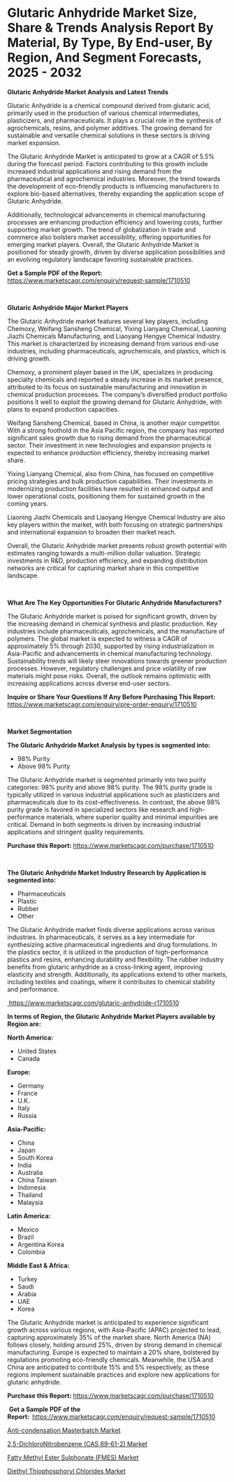 <p><h1>Glutaric Anhydride Market Size, Share & Trends Analysis Report By Material, By Type, By End-user, By Region, And Segment Forecasts, 2025 - 2032</h1></p><p><strong>Glutaric Anhydride Market Analysis and Latest Trends</strong></p>
<p><p>Glutaric Anhydride is a chemical compound derived from glutaric acid, primarily used in the production of various chemical intermediates, plasticizers, and pharmaceuticals. It plays a crucial role in the synthesis of agrochemicals, resins, and polymer additives. The growing demand for sustainable and versatile chemical solutions in these sectors is driving market expansion.</p><p>The Glutaric Anhydride Market is anticipated to grow at a CAGR of 5.5% during the forecast period. Factors contributing to this growth include increased industrial applications and rising demand from the pharmaceutical and agrochemical industries. Moreover, the trend towards the development of eco-friendly products is influencing manufacturers to explore bio-based alternatives, thereby expanding the application scope of Glutaric Anhydride.</p><p>Additionally, technological advancements in chemical manufacturing processes are enhancing production efficiency and lowering costs, further supporting market growth. The trend of globalization in trade and commerce also bolsters market accessibility, offering opportunities for emerging market players. Overall, the Glutaric Anhydride Market is positioned for steady growth, driven by diverse application possibilities and an evolving regulatory landscape favoring sustainable practices.</p></p>
<p><strong>Get a Sample PDF of the Report:&nbsp;</strong> <a href="https://www.marketscagr.com/enquiry/request-sample/1710510?utm_campaign=2136&utm_medium=2&utm_source=Github&utm_content=ia&utm_term=27032025&utm_id=glutaric-anhydride">https://www.marketscagr.com/enquiry/request-sample/1710510</a></p>
<p>&nbsp;</p>
<p><strong>Glutaric Anhydride Major Market Players</strong></p>
<p><p>The Glutaric Anhydride market features several key players, including Chemoxy, Weifang Sansheng Chemical, Yixing Lianyang Chemical, Liaoning Jiazhi Chemicals Manufacturing, and Liaoyang Hengye Chemical Industry. This market is characterized by increasing demand from various end-use industries, including pharmaceuticals, agrochemicals, and plastics, which is driving growth.</p><p>Chemoxy, a prominent player based in the UK, specializes in producing specialty chemicals and reported a steady increase in its market presence, attributed to its focus on sustainable manufacturing and innovation in chemical production processes. The company’s diversified product portfolio positions it well to exploit the growing demand for Glutaric Anhydride, with plans to expand production capacities.</p><p>Weifang Sansheng Chemical, based in China, is another major competitor. With a strong foothold in the Asia Pacific region, the company has reported significant sales growth due to rising demand from the pharmaceutical sector. Their investment in new technologies and expansion projects is expected to enhance production efficiency, thereby increasing market share.</p><p>Yixing Lianyang Chemical, also from China, has focused on competitive pricing strategies and bulk production capabilities. Their investments in modernizing production facilities have resulted in enhanced output and lower operational costs, positioning them for sustained growth in the coming years.</p><p>Liaoning Jiazhi Chemicals and Liaoyang Hengye Chemical Industry are also key players within the market, with both focusing on strategic partnerships and international expansion to broaden their market reach.</p><p>Overall, the Glutaric Anhydride market presents robust growth potential with estimates ranging towards a multi-million dollar valuation. Strategic investments in R&D, production efficiency, and expanding distribution networks are critical for capturing market share in this competitive landscape.</p></p>
<p>&nbsp;</p>
<p><strong>What Are The Key Opportunities For Glutaric Anhydride Manufacturers?</strong></p>
<p><p>The Glutaric Anhydride market is poised for significant growth, driven by the increasing demand in chemical synthesis and plastic production. Key industries include pharmaceuticals, agrochemicals, and the manufacture of polymers. The global market is expected to witness a CAGR of approximately 5% through 2030, supported by rising industrialization in Asia-Pacific and advancements in chemical manufacturing technology. Sustainability trends will likely steer innovations towards greener production processes. However, regulatory challenges and price volatility of raw materials might pose risks. Overall, the outlook remains optimistic with increasing applications across diverse end-user sectors.</p></p>
<p><strong>Inquire or Share Your Questions If Any Before Purchasing This Report:</strong> <a href="https://www.marketscagr.com/enquiry/pre-order-enquiry/1710510?utm_campaign=2136&utm_medium=2&utm_source=Github&utm_content=ia&utm_term=27032025&utm_id=glutaric-anhydride">https://www.marketscagr.com/enquiry/pre-order-enquiry/1710510</a></p>
<p>&nbsp;</p>
<p><strong>Market Segmentation</strong></p>
<p><strong>The Glutaric Anhydride Market Analysis by types is segmented into:</strong></p>
<p><ul><li>98% Purity</li><li>Above 98% Purity</li></ul></p>
<p><p>The Glutaric Anhydride market is segmented primarily into two purity categories: 98% purity and above 98% purity. The 98% purity grade is typically utilized in various industrial applications such as plasticizers and pharmaceuticals due to its cost-effectiveness. In contrast, the above 98% purity grade is favored in specialized sectors like research and high-performance materials, where superior quality and minimal impurities are critical. Demand in both segments is driven by increasing industrial applications and stringent quality requirements.</p></p>
<p><strong>Purchase this Report:&nbsp;</strong><a href="https://www.marketscagr.com/purchase/1710510?utm_campaign=2136&utm_medium=2&utm_source=Github&utm_content=ia&utm_term=27032025&utm_id=glutaric-anhydride">https://www.marketscagr.com/purchase/1710510</a></p>
<p>&nbsp;</p>
<p><strong>The Glutaric Anhydride Market Industry Research by Application is segmented into:</strong></p>
<p><ul><li>Pharmaceuticals</li><li>Plastic</li><li>Rubber</li><li>Other</li></ul></p>
<p><p>The Glutaric Anhydride market finds diverse applications across various industries. In pharmaceuticals, it serves as a key intermediate for synthesizing active pharmaceutical ingredients and drug formulations. In the plastics sector, it is utilized in the production of high-performance plastics and resins, enhancing durability and flexibility. The rubber industry benefits from glutaric anhydride as a cross-linking agent, improving elasticity and strength. Additionally, its applications extend to other markets, including textiles and coatings, where it contributes to chemical stability and performance.</p></p>
<p><a href="https://www.marketscagr.com/glutaric-anhydride-r1710510?utm_campaign=2136&utm_medium=2&utm_source=Github&utm_content=ia&utm_term=27032025&utm_id=glutaric-anhydride">&nbsp;https://www.marketscagr.com/glutaric-anhydride-r1710510</a></p>
<p><strong>In terms of Region, the Glutaric Anhydride Market Players available by Region are:</strong></p>
<p>
    <p> <strong> North America: </strong>
        <ul>
            <li>United States</li>
            <li>Canada</li>
        </ul>
        </p> 
    <p> <strong> Europe: </strong>
        <ul>
            <li>Germany</li>
            <li>France</li>
            <li>U.K.</li>
            <li>Italy</li>
            <li>Russia</li>
        </ul>
        </p> 
    <p> <strong> Asia-Pacific: </strong>
        <ul>
            <li>China</li>
            <li>Japan</li>
            <li>South Korea</li>
            <li>India</li>
            <li>Australia</li>
            <li>China Taiwan</li>
            <li>Indonesia</li>
            <li>Thailand</li>
            <li>Malaysia</li>
        </ul>
        </p> 
    <p> <strong> Latin America: </strong>
        <ul>
            <li>Mexico</li>
            <li>Brazil</li>
            <li>Argentina Korea</li>
            <li>Colombia</li>
        </ul>
        </p> 
    <p> <strong> Middle East & Africa: </strong>
        <ul>
            <li>Turkey</li>
            <li>Saudi</li>
            <li>Arabia</li>
            <li>UAE</li>
            <li>Korea</li>
        </ul>
    </p>
    </p>
<p><p>The Glutaric Anhydride market is anticipated to experience significant growth across various regions, with Asia-Pacific (APAC) projected to lead, capturing approximately 35% of the market share. North America (NA) follows closely, holding around 25%, driven by strong demand in chemical manufacturing. Europe is expected to maintain a 20% share, bolstered by regulations promoting eco-friendly chemicals. Meanwhile, the USA and China are anticipated to contribute 15% and 5% respectively, as these regions implement sustainable practices and explore new applications for glutaric anhydride.</p></p>
<p><strong>Purchase this Report: </strong><a href="https://www.marketscagr.com/purchase/1710510?utm_campaign=2136&utm_medium=2&utm_source=Github&utm_content=ia&utm_term=27032025&utm_id=glutaric-anhydride">https://www.marketscagr.com/purchase/1710510</a></p>
<p>&nbsp;<strong>Get a Sample PDF of the Report:&nbsp;&nbsp;</strong><a href="https://www.marketscagr.com/enquiry/request-sample/1710510?utm_campaign=2136&utm_medium=2&utm_source=Github&utm_content=ia&utm_term=27032025&utm_id=glutaric-anhydride">https://www.marketscagr.com/enquiry/request-sample/1710510</a></p>
<p><strong></strong></p>
<p><p><a href="https://github.com/tanckfelli84/Market-Research-Report-List-1/blob/main/anti-condensation-masterbatch-market.md?utm_campaign=2136&utm_medium=2&utm_source=Github&utm_content=ia&utm_term=27032025&utm_id=glutaric-anhydride">Anti-condensation Masterbatch Market</a></p><p><a href="https://github.com/kaddahblejc/Market-Research-Report-List-1/blob/main/25-dichloronitrobenzene-cas-89-61-2-market.md?utm_campaign=2136&utm_medium=2&utm_source=Github&utm_content=ia&utm_term=27032025&utm_id=glutaric-anhydride">2,5-DichloroNitrobenzene (CAS 89-61-2) Market</a></p><p><a href="https://github.com/leijavaagexo/Market-Research-Report-List-1/blob/main/fatty-methyl-ester-sulphonate-fmes-market.md?utm_campaign=2136&utm_medium=2&utm_source=Github&utm_content=ia&utm_term=27032025&utm_id=glutaric-anhydride">Fatty Methyl Ester Sulphonate (FMES) Market</a></p><p><a href="https://github.com/wakerizaak8g/Market-Research-Report-List-1/blob/main/diethyl-thiophosphoryl-chlorides-market.md?utm_campaign=2136&utm_medium=2&utm_source=Github&utm_content=ia&utm_term=27032025&utm_id=glutaric-anhydride">Diethyl Thiophosphoryl Chlorides Market</a></p></p>